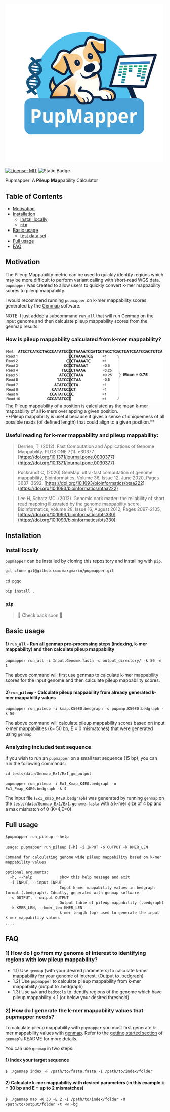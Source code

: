 <img width="500" src="https://github.com/maxgmarin/pupmapper/raw/main/Images/pupmapper.logo.png" alt="pupmapper logo">

[![License: MIT](https://img.shields.io/badge/License-MIT-yellow.svg)](https://opensource.org/licenses/MIT)
![Static Badge](https://img.shields.io/badge/language-Python_3-blue)
<!---[![Build Status]()]()
[![github release version]()]()
[![DOI]()]()
--->

Pupmapper: A **P**ile**up** **Map**pability Calculato**r** 

<!---
> TBD Reference
--->

[TOC]: #
## Table of Contents
- [Motivation](#motivation)
- [Installation](#installation)
  - [Install locally](#install-locally)
  - [`pip`](#pip)
- [Basic usage](#basic-usage)
  - [test data set](#analyzing-included-test-data-set)
- [Full usage](#full-usage)
- [FAQ](#FAQ)


## Motivation
The Pileup Mappability metric can be used to quickly identify regions which may be more difficult to perform variant calling with short-read WGS data. `pupmapper` was created to allow users to quickly convert k-mer mappability scores to pileup mappability. 

I would recommend running `pupmapper` on k-mer mappability scores generated by the [Genmap](https://github.com/cpockrandt/genmap) software.

NOTE: I just added a subcommand `run_all` that will run Genmap on the input genome and then calculate pileup mappability scores from the genmap results.


### How is pileup mappability calculated from k-mer mappability?

<img width="500" src="https://github.com/maxgmarin/pupmapper/raw/main/Images/Derrien2012.PmapFig.png" alt="PmapFig">
The Pileup mappability of a position is calculated as the mean k-mer mappability of all k-mers overlapping a given position. <br>
**Pileup mappability is useful because it gives a sense of uniquemess of all possible reads (of defined length) that could align to a given position.**



### Useful reading for k-mer mappability and pileup mappability:

> Derrien, T, (2012). Fast Computation and Applications of Genome Mappability. PLOS ONE 7(1): e30377. [https://doi.org/10.1371/journal.pone.0030377](https://doi.org/10.1371/journal.pone.0030377)

> Pockrandt C, (2020) GenMap: ultra-fast computation of genome mappability, Bioinformatics, Volume 36, Issue 12, June 2020, Pages 3687–3692, [https://doi.org/10.1093/bioinformatics/btaa222](https://doi.org/10.1093/bioinformatics/btaa222)

> Lee H, Schatz MC. (2012). Genomic dark matter: the reliability of short read mapping illustrated by the genome mappability score, Bioinformatics, Volume 28, Issue 16, August 2012, Pages 2097–2105, [https://doi.org/10.1093/bioinformatics/bts330](https://doi.org/10.1093/bioinformatics/bts330)

## Installation
### Install locally
`pupmapper` can be installed by cloning this repository and installing with `pip`.

```
git clone git@github.com:maxgmarin/pupmapper.git

cd pgqc

pip install . 
```

### `pip`
>🚧 Check back soon 🚧

## Basic usage


#### 1) `run_all` - Run all genmap pre-processing steps (indexing, k-mer mappability) and then calculate pileup mappability


```
pupmapper run_all -i Input.Genome.fasta -o output_directory/ -k 50 -e 1
```
The above command will first use genmap to calculate k-mer mappability scores for the input genome and then calculate pileup mappability scores.



#### 2) `run_pileup` - Calculate pileup mappability from already generated k-mer mappability values
```
pupmapper run_pileup -i kmap.K50E0.bedgraph -o pupmap.K50E0.bedgraph -k 50
```
The above command will calculate pileup mappability scores based on input k-mer mappabilities (k= 50 bp, E = 0 mismatches) that were generated using `genmap`.


### Analyzing included test sequence

If you wish to run an `pupmapper` on a small test sequence (15 bp), you can run the following commands:
```
cd tests/data/Genmap_Ex1/Ex1_gm_output

pupmapper run_pileup -i Ex1_Kmap_K4E0.bedgraph -o Ex1_Pmap_K4E0.bedgraph -k 4
```
The input file (`Ex1_Kmap_K4E0.bedgraph`) was generated by running `genmap` on the `tests/data/Genmap_Ex1/Ex1.genome.fasta` with a k-mer size of 4 bp and a max mismatch of 0 (K=4,E=0).


## Full usage
```
$pupmapper run_pileup --help

usage: pupmapper run_pileup [-h] -i INPUT -o OUTPUT -k KMER_LEN

Command for calculating genome wide pileup mappability based on k-mer mappability values

optional arguments:
  -h, --help            show this help message and exit
  -i INPUT, --input INPUT
                        Input k-mer mappability values in bedgraph format (.bedgraph). Ideally, generated with genmap software
  -o OUTPUT, --output OUTPUT
                        Output table of pileup mappability (.bedgraph)
  -k KMER_LEN, --kmer_len KMER_LEN
                        k-mer length (bp) used to generate the input k-mer mappability values
....
```



## FAQ

### 1) How do I go from my genome of interest to identifying regions with low pileup mappability?

- 1.1) Use `genmap` (with your desired parameters) to calculate k-mer mappability for your genome of interest. (Output to .bedgraph)
- 1.2) Use `pupmapper` to calculate pileup mappability from k-mer mappability (output to .bedgraph)
- 1.3) Use `awk` and `bedtools` to identify regions of the genome which have pileup mappability < 1 (or below your desired threshold).


### 2) How do I generate the k-mer mappability values that pupmapper needs?
To calculate pileup mappability with `pupmapper` you must first generate k-mer mappability values with [genmap](https://github.com/cpockrandt/genmap). Refer to the [getting started section](https://github.com/cpockrandt/genmap?tab=readme-ov-file#getting-started) of `genmap`'s README for more details.

You can use `genmap` in two steps:
#### 1) Index your target sequence
```
$ ./genmap index -F /path/to/fasta.fasta -I /path/to/index/folder
```

#### 2) Calculate k-mer mappability with desired parameters (in this example k = 30 bp and E = up to 2 mismatches)
```
$ ./genmap map -K 30 -E 2 -I /path/to/index/folder -O /path/to/output/folder -t -w -bg
```






